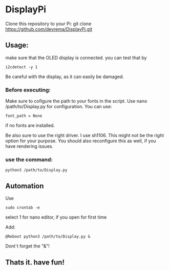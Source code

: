 # DisplayPi

Clone this repository to your Pi:
git clone https://github.com/devrema/DisplayPi.git


## Usage:

make sure that the OLED display is connected.
you can test that by
```
i2cdetect -y 1
```

Be careful with the display, as it can easily be damaged.


### Before executing:

Make sure to cofigure the path to your fonts in the script.
Use nano /path/to/Display.py for configuration.
You can use:
``` 
font_path = None
```
if no fonts are installed.

Be also sure to use the right driver. I use sh1106. This might not be the right option for your purpose.
You should also reconfigure this as well, if you have rendering issues.


### use the command:

```
python3 /path/to/Display.py
```


## Automation

Use 
```
sudo crontab -e
```

select 1 for nano editor, if you open for first time

Add:

```
@Reboot python3 /path/to/Display.py &
```

Dont`t forget the "&"!


## Thats it. have fun!




